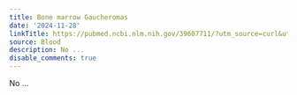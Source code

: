 ```yaml
---
title: Bone marrow Gaucheromas
date: '2024-11-28'
linkTitle: https://pubmed.ncbi.nlm.nih.gov/39607711/?utm_source=curl&utm_medium=rss&utm_campaign=journals&utm_content=7603509&fc=None&ff=20241129173055&v=2.18.0.post9+e462414
source: Blood
description: No ...
disable_comments: true
---
```

No ...